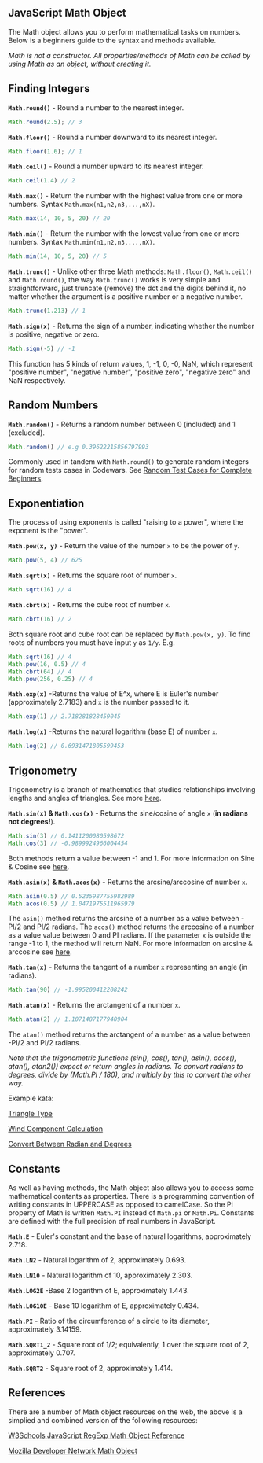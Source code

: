 ## JavaScript Math Object
The Math object allows you to perform mathematical tasks on numbers. Below is a beginners guide to the syntax and methods available.

*Math is not a constructor. All properties/methods of Math can be called by using Math as an object, without creating it.*

## Finding Integers

**`Math.round()`** - Round a number to the nearest integer.
```javascript
Math.round(2.5); // 3
```
**`Math.floor()`** - Round a number downward to its nearest integer.
```javascript
Math.floor(1.6); // 1
```
**`Math.ceil()`** - Round a number upward to its nearest integer.
```javascript
Math.ceil(1.4) // 2
```
**`Math.max()`** - Return the number with the highest value from one or more numbers. Syntax `Math.max(n1,n2,n3,...,nX)`.
```javascript
Math.max(14, 10, 5, 20) // 20
```
**`Math.min()`** - Return the number with the lowest value from one or more numbers. Syntax `Math.min(n1,n2,n3,...,nX)`.
```javascript
Math.min(14, 10, 5, 20) // 5
```
**`Math.trunc()`** - Unlike other three Math methods: `Math.floor()`, `Math.ceil()` and `Math.round()`, the way `Math.trunc()` works is very simple and straightforward, just truncate (remove) the dot and the digits behind it, no matter whether the argument is a positive number or a negative number.
```javascript
Math.trunc(1.213) // 1
```
**`Math.sign(x)`** - Returns the sign of a number, indicating whether the number is positive, negative or zero.
```javascript
Math.sign(-5) // -1
```
This function has 5 kinds of return values, 1, -1, 0, -0, NaN, which represent "positive number", "negative number", "positive zero", "negative zero" and NaN respectively.

## Random Numbers

**`Math.random()`** - Returns a random number between 0 (included) and 1 (excluded). 
```javascript
Math.random() // e.g 0.39622215856797993
```
Commonly used in tandem with `Math.round()` to generate random integers for random tests cases in Codewars. See [Random Test Cases for Complete Beginners](/codewars/random-test-cases-for-complete-beginners.md).

## Exponentiation

The process of using exponents is called "raising to a power", where the exponent is the "power".

**`Math.pow(x, y)`** - Return the value of the number `x` to be the power of `y`.
```javascript
Math.pow(5, 4) // 625
```
**`Math.sqrt(x)`** - Returns the square root of number `x`.
```javascript
Math.sqrt(16) // 4
```
**`Math.cbrt(x)`** - Returns the cube root of number `x`.
```javascript
Math.cbrt(16) // 2
```
Both square root and cube root can be replaced by `Math.pow(x, y)`. To find roots of numbers you must have input `y` as `1/y`. E.g. 
```javascript
Math.sqrt(16) // 4 
Math.pow(16, 0.5) // 4
Math.cbrt(64) // 4
Math.pow(256, 0.25) // 4
```

**`Math.exp(x)`** -Returns the value of E^x, where E is Euler's number (approximately 2.7183) and `x` is the number passed to it.
```javascript
Math.exp(1) // 2.718281828459045
```
**`Math.log(x)`** -Returns the natural logarithm (base E) of number `x`.
```javascript
Math.log(2) // 0.6931471805599453
```

## Trigonometry 

Trigonometry is a branch of mathematics that studies relationships involving lengths and angles of triangles. See more [here](https://en.wikipedia.org/wiki/Trigonometry).

**`Math.sin(x)` & `Math.cos(x)`** - Returns the sine/cosine of angle `x` (**in radians not degrees!**). 
```javascript
Math.sin(3) // 0.1411200080598672
Math.cos(3) // -0.9899924966004454
```
Both methods return a value between -1 and 1. For more information on Sine & Cosine see [here](https://en.wikipedia.org/wiki/Sine).

**`Math.asin(x)` & `Math.acos(x)`** - Returns the arcsine/arccosine of number `x`. 
```javascript
Math.asin(0.5) // 0.5235987755982989
Math.acos(0.5) // 1.0471975511965979
```
The `asin()` method returns the arcsine of a number as a value between -PI/2 and PI/2 radians. The `acos()` method returns the arccosine of a number as a value value between 0 and PI radians. If the parameter `x` is outside the range -1 to 1, the method will return NaN. For more information on arcsine & arccosine see [here](https://en.wikipedia.org/wiki/Inverse_trigonometric_functions).

**`Math.tan(x)`** - Returns the tangent of a number `x` representing an angle (in radians).
```javascript
Math.tan(90) // -1.995200412208242
```
**`Math.atan(x)`** - Returns the arctangent of a number `x`. 
```javascript
Math.atan(2) // 1.1071487177940904
```
The `atan()` method returns the arctangent of a number as a value between -PI/2 and PI/2 radians.

*Note that the trigonometric functions (sin(), cos(), tan(), asin(), acos(), atan(), atan2()) expect or return angles in radians. To convert radians to degrees, divide by (Math.PI / 180), and multiply by this to convert the other way.*

Example kata: 

[Triangle Type](http://www.codewars.com/kata/triangle-type)

[Wind Component Calculation](http://www.codewars.com/kata/542c1a6b25808b0e2600017c)

[Convert Between Radian and Degrees](http://www.codewars.com/kata/convert-between-radians-and-degrees)


## Constants

As well as having methods, the Math object also allows you to access some mathematical contants as properties. There is a programming convention of writing constants in UPPERCASE as opposed to camelCase. So the Pi property of Math is written `Math.PI` instead of `Math.pi` or `Math.Pi`. Constants are defined with the full precision of real numbers in JavaScript.

**`Math.E`** - Euler's constant and the base of natural logarithms, approximately 2.718.

**`Math.LN2`** - Natural logarithm of 2, approximately 0.693.

**`Math.LN10`** - Natural logarithm of 10, approximately 2.303.

**`Math.LOG2E`** -Base 2 logarithm of E, approximately 1.443.

**`Math.LOG10E`** - Base 10 logarithm of E, approximately 0.434.

**`Math.PI`** - Ratio of the circumference of a circle to its diameter, approximately 3.14159.

**`Math.SQRT1_2`** - Square root of 1/2; equivalently, 1 over the square root of 2, approximately 0.707.

**`Math.SQRT2`** - Square root of 2, approximately 1.414.

## References

There are a number of Math object resources on the web, the above is a simplied and combined version of the following resources:

[W3Schools JavaScript RegExp Math Object Reference](http://www.w3schools.com/jsref/jsref_obj_math.asp)

[Mozilla Developer Network Math Object](https://developer.mozilla.org/en/docs/Web/JavaScript/Reference/Global_Objects/Math)
